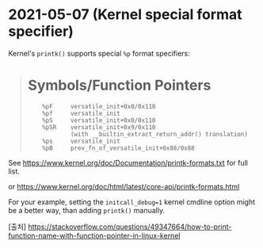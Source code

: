 # 2021-05-07 (Kernel special format specifier)

Kernel's `printk()` supports special `%p` format specifiers:

> # Symbols/Function Pointers
>
> ```
>     %pF     versatile_init+0x0/0x110
>     %pf     versatile_init
>     %pS     versatile_init+0x0/0x110
>     %pSR    versatile_init+0x9/0x110
>             (with __builtin_extract_return_addr() translation)
>     %ps     versatile_init
>     %pB     prev_fn_of_versatile_init+0x88/0x88
> ```

See https://www.kernel.org/doc/Documentation/printk-formats.txt for full list.

or https://www.kernel.org/doc/html/latest/core-api/printk-formats.html

For your example, setting the `initcall_debug=1` kernel cmdline option might be a better way, than adding `printk()` manually.

[출처] https://stackoverflow.com/questions/49347664/how-to-print-function-name-with-function-pointer-in-linux-kernel